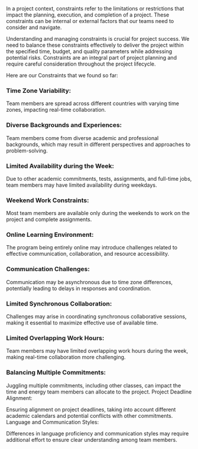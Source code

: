 
In a project context, constraints refer to the limitations or restrictions that impact the planning, execution, and completion of a project. These constraints can be internal or external factors that our teams need to consider and navigate.

Understanding and managing constraints is crucial for project success. We need to balance these constraints effectively to deliver the project within the specified time, budget, and quality parameters while addressing potential risks. Constraints are an integral part of project planning and require careful consideration throughout the project lifecycle.

Here are our Constraints that we found so far:

### Time Zone Variability:

Team members are spread across different countries with varying time zones, impacting real-time collaboration.
### Diverse Backgrounds and Experiences:

Team members come from diverse academic and professional backgrounds, which may result in different perspectives and approaches to problem-solving.
### Limited Availability during the Week:

Due to other academic commitments, tests, assignments, and full-time jobs, team members may have limited availability during weekdays.
### Weekend Work Constraints:

Most team members are available only during the weekends to work on the project and complete assignments.
### Online Learning Environment:

The program being entirely online may introduce challenges related to effective communication, collaboration, and resource accessibility.
### Communication Challenges:

Communication may be asynchronous due to time zone differences, potentially leading to delays in responses and coordination.
### Limited Synchronous Collaboration:

Challenges may arise in coordinating synchronous collaborative sessions, making it essential to maximize effective use of available time.
### Limited Overlapping Work Hours:

Team members may have limited overlapping work hours during the week, making real-time collaboration more challenging.
### Balancing Multiple Commitments:

Juggling multiple commitments, including other classes, can impact the time and energy team members can allocate to the project.
Project Deadline Alignment:

Ensuring alignment on project deadlines, taking into account different academic calendars and potential conflicts with other commitments.
Language and Communication Styles:

Differences in language proficiency and communication styles may require additional effort to ensure clear understanding among team members.
